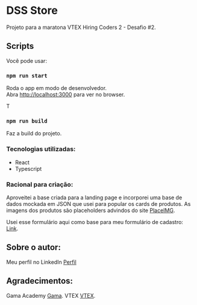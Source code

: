# DSS Store

Projeto para a maratona VTEX Hiring Coders 2 - Desafio #2.

## Scripts

Você pode usar:

### `npm run start`

Roda o app em modo de desenvolvedor.\
Abra [http://localhost:3000](http://localhost:3000) para ver no browser.

T

### `npm run build`

Faz a build do projeto.

### Tecnologias utilizadas:

- React
- Typescript

### Racional para criação:

Aproveitei a base criada para a landing page e incorporei uma base de dados mockada em JSON que usei para popular os cards de produtos. As imagens dos produtos são placeholders advindos do site [PlaceIMG](https://placeimg.com).

Usei esse formulário aqui como base para meu formulário de cadastro: [Link](https://github.com/rbmelolima/Formulario-React).

## Sobre o autor:

Meu perfil no LinkedIn [Perfil](https://www.linkedin.com/in/dante-souza-e-souza/)

## Agradecimentos:

Gama Academy [Gama](https://gama.academy).
VTEX [VTEX](https://vtex.com/br-pt/).
